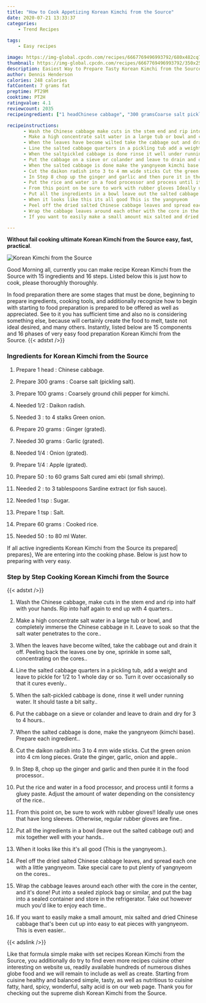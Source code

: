 ```yaml
---
title: "How to Cook Appetizing Korean Kimchi from the Source"
date: 2020-07-21 13:33:37
categories:
    - Trend Recipes
    
tags:
    - Easy recipes

image: https://img-global.cpcdn.com/recipes/6667769496993792/680x482cq70/korean-kimchi-from-the-source-recipe-main-photo.jpg
thumbnail: https://img-global.cpcdn.com/recipes/6667769496993792/350x250cq70/korean-kimchi-from-the-source-recipe-main-photo.jpg
description: Easiest Way to Prepare Tasty Korean Kimchi from the Source with 15 ingredients and 16 stages of easy cooking.
author: Dennis Henderson
calories: 248 calories
fatContent: 7 grams fat
preptime: PT29M
cooktime: PT2H
ratingvalue: 4.1
reviewcount: 2035
recipeingredient: ["1 headChinese cabbage", "300 gramsCoarse salt pickling salt", "100 gramsCoarsely ground chili pepper for  kimchi", "1/2Daikon radish", "3to 4 stalks Green onion", "20 gramsGinger grated", "30 gramsGarlic grated", "1/4Onion grated", "1/4Apple grated", "50to 60 grams Salt cured ami ebi small shrimp", "2to 3 tablespoons Sardine extract or fish sauce", "1 tspSugar", "1 tspSalt", "60 gramsCooked rice", "50to 80 ml Water"]

recipeinstructions: 
      - Wash the Chinese cabbage make cuts in the stem end and rip into half with your hands Rip into half again to end up with 4 quarters 
      - Make a high concentrate salt water in a large tub or bowl and completely immerse the Chinese cabbage in it Leave to soak so that the salt water penetrates to the core 
      - When the leaves have become wilted take the cabbage out and drain it off Peeling back the leaves one by one sprinkle in some salt concentrating on the cores 
      - Line the salted cabbage quarters in a pickling tub add a weight and leave to pickle for 12 to 1 whole day or so Turn it over occasionally so that it cures evenly 
      - When the saltpickled cabbage is done rinse it well under running water It should taste a bit salty 
      - Put the cabbage on a sieve or colander and leave to drain and dry for 3 to 4 hours 
      - When the salted cabbage is done make the yangnyeom kimchi base Prepare each ingredient 
      - Cut the daikon radish into 3 to 4 mm wide sticks Cut the green onion into 4 cm long pieces Grate the ginger garlic onion and apple 
      - In Step 8 chop up the ginger and garlic and then pure it in the food processor 
      - Put the rice and water in a food processor and process until it forms a gluey paste Adjust the amount of water depending on the consistency of the rice 
      - From this point on be sure to work with rubber gloves Ideally use ones that have long sleeves Otherwise regular rubber gloves are fine 
      - Put all the ingredients in a bowl leave out the salted cabbage out and mix together well with your hands 
      - When it looks like this its all good This is the yangnyeom 
      - Peel off the dried salted Chinese cabbage leaves and spread each one with a little yangnyeom Take special care to put plenty of yangnyeom on the cores 
      - Wrap the cabbage leaves around each other with the core in the center and its done Put into a sealed ziplock bag or similar and put the bag into a sealed container and store in the refrigerator Take out however much youd like to enjoy each time 
      - If you want to easily make a small amount mix salted and dried Chinese cabbage thats been cut up into easy to eat pieces with yangnyeom This is even easier

---
```




**Without fail cooking ultimate Korean Kimchi from the Source easy, fast, practical**. 


![Korean Kimchi from the Source](https://img-global.cpcdn.com/recipes/6667769496993792/680x482cq70/korean-kimchi-from-the-source-recipe-main-photo.jpg "Korean Kimchi from the Source")




Good Morning all, currently you can make recipe Korean Kimchi from the Source with 15 ingredients and 16 steps. Listed below this is just how to cook, please thoroughly thoroughly.

In food preparation there are some stages that must be done, beginning to prepare ingredients, cooking tools, and additionally recognize how to begin with starting to food preparation is prepared to be offered as well as appreciated. See to it you has sufficient time and also no is considering something else, because will certainly create the food to melt, taste not ideal desired, and many others. Instantly, listed below are 15 components and 16 phases of very easy food preparation Korean Kimchi from the Source.
{{< adstxt />}}

### Ingredients for Korean Kimchi from the Source


1. Prepare 1 head : Chinese cabbage.

1. Prepare 300 grams : Coarse salt (pickling salt).

1. Prepare 100 grams : Coarsely ground chili pepper for  kimchi.

1. Needed 1/2 : Daikon radish.

1. Needed 3 : to 4 stalks Green onion.

1. Prepare 20 grams : Ginger (grated).

1. Needed 30 grams : Garlic (grated).

1. Needed 1/4 : Onion (grated).

1. Prepare 1/4 : Apple (grated).

1. Prepare 50 : to 60 grams Salt cured ami ebi (small shrimp).

1. Needed 2 : to 3 tablespoons Sardine extract (or fish sauce).

1. Needed 1 tsp : Sugar.

1. Prepare 1 tsp : Salt.

1. Prepare 60 grams : Cooked rice.

1. Needed 50 : to 80 ml Water.



If all active ingredients Korean Kimchi from the Source its prepared| prepares}, We are entering into the cooking phase. Below is just how to preparing with very easy.

### Step by Step Cooking Korean Kimchi from the Source

{{< adstxt />}}


1. Wash the Chinese cabbage, make cuts in the stem end and rip into half with your hands. Rip into half again to end up with 4 quarters..



1. Make a high concentrate salt water in a large tub or bowl, and completely immerse the Chinese cabbage in it. Leave to soak so that the salt water penetrates to the core..



1. When the leaves have become wilted, take the cabbage out and drain it off. Peeling back the leaves one by one, sprinkle in some salt, concentrating on the cores..



1. Line the salted cabbage quarters in a pickling tub, add a weight and leave to pickle for 1/2 to 1 whole day or so. Turn it over occasionally so that it cures evenly..



1. When the salt-pickled cabbage is done, rinse it well under running water. It should taste a bit salty..



1. Put the cabbage on a sieve or colander and leave to drain and dry for 3 to 4 hours..



1. When the salted cabbage is done, make the yangnyeom (kimchi base). Prepare each ingredient..



1. Cut the daikon radish into 3 to 4 mm wide sticks. Cut the green onion into 4 cm long pieces. Grate the ginger, garlic, onion and apple..



1. In Step 8, chop up the ginger and garlic and then purée it in the food processor..



1. Put the rice and water in a food processor, and process until it forms a gluey paste. Adjust the amount of water depending on the consistency of the rice..



1. From this point on, be sure to work with rubber gloves!! Ideally use ones that have long sleeves. Otherwise, regular rubber gloves are fine..



1. Put all the ingredients in a bowl (leave out the salted cabbage out) and mix together well with your hands..



1. When it looks like this it&#39;s all good (This is the yangnyeom.).



1. Peel off the dried salted Chinese cabbage leaves, and spread each one with a little yangnyeom. Take special care to put plenty of yangnyeom on the cores..



1. Wrap the cabbage leaves around each other with the core in the center, and it&#39;s done! Put into a sealed ziplock bag or similar, and put the bag into a sealed container and store in the refrigerator. Take out however much you&#39;d like to enjoy each time..



1. If you want to easily make a small amount, mix salted and dried Chinese cabbage that&#39;s been cut up into easy to eat pieces with yangnyeom. This is even easier..





{{< adslink />}}

Like that formula simple make with set recipes Korean Kimchi from the Source, you additionally do try to find even more recipes cuisine other interesting on website us, readily available hundreds of numerous dishes globe food and we will remain to include as well as create. Starting from cuisine healthy and balanced simple, tasty, as well as nutritious to cuisine fatty, hard, spicy, wonderful, salty acid is on our web page. Thank you for checking out the supreme dish Korean Kimchi from the Source.
